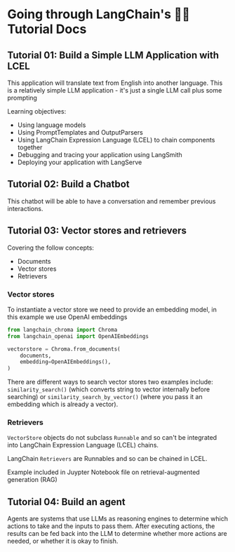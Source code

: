 # Going through LangChain's 🦜🔗 Tutorial Docs

## Tutorial 01: Build a Simple LLM Application with LCEL
This application will translate text from English into another language. This is a relatively simple LLM application - it's just a single LLM call plus some prompting

Learning objectives:
- Using language models
- Using PromptTemplates and OutputParsers
- Using LangChain Expression Language (LCEL) to chain components together
- Debugging and tracing your application using LangSmith
- Deploying your application with LangServe

## Tutorial 02: Build a Chatbot
This chatbot will be able to have a conversation and remember previous interactions.


## Tutorial 03: Vector stores and retrievers

Covering the follow concepts:
- Documents
- Vector stores
- Retrievers

### Vector stores

To instantiate a vector store we need to provide an embedding model, in this
example we use OpenAI embeddings

```python
from langchain_chroma import Chroma
from langchain_openai import OpenAIEmbeddings

vectorstore = Chroma.from_documents(
    documents,
    embedding=OpenAIEmbeddings(),
)
```

There are different ways to search vector stores two examples include: `similarity_search()`
(which converts string to vector internally before searching) or `similarity_search_by_vector()`
(where you pass it an embedding which is already a vector).

### Retrievers

`VectorStore` objects do not subclass `Runnable` and so can't be integrated into LangChain Expression Language (LCEL) chains.

LangChain `Retrievers` are Runnables and so can be chained in LCEL.

Example included in Juypter Notebook file on retrieval-augmented generation (RAG)

## Tutorial 04: Build an agent

Agents are systems that use LLMs as reasoning engines to determine which actions to take and the inputs to pass them.
After executing actions, the results can be fed back into the LLM to determine whether more actions are needed, or whether it is okay to finish.

